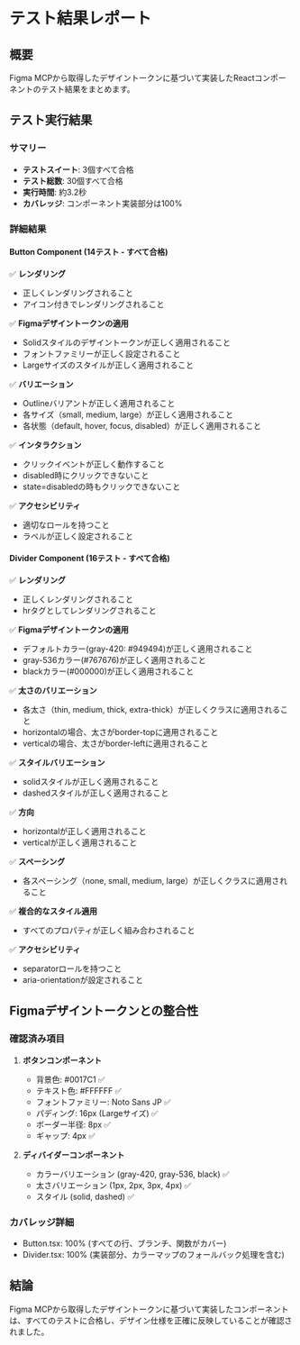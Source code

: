 # テスト結果レポート

## 概要
Figma MCPから取得したデザイントークンに基づいて実装したReactコンポーネントのテスト結果をまとめます。

## テスト実行結果

### サマリー
- **テストスイート**: 3個すべて合格
- **テスト総数**: 30個すべて合格
- **実行時間**: 約3.2秒
- **カバレッジ**: コンポーネント実装部分は100%

### 詳細結果

#### Button Component (14テスト - すべて合格)
✅ **レンダリング**
- 正しくレンダリングされること
- アイコン付きでレンダリングされること

✅ **Figmaデザイントークンの適用**
- Solidスタイルのデザイントークンが正しく適用されること
- フォントファミリーが正しく設定されること
- Largeサイズのスタイルが正しく適用されること

✅ **バリエーション**
- Outlineバリアントが正しく適用されること
- 各サイズ（small, medium, large）が正しく適用されること
- 各状態（default, hover, focus, disabled）が正しく適用されること

✅ **インタラクション**
- クリックイベントが正しく動作すること
- disabled時にクリックできないこと
- state=disabledの時もクリックできないこと

✅ **アクセシビリティ**
- 適切なロールを持つこと
- ラベルが正しく設定されること

#### Divider Component (16テスト - すべて合格)
✅ **レンダリング**
- 正しくレンダリングされること
- hrタグとしてレンダリングされること

✅ **Figmaデザイントークンの適用**
- デフォルトカラー(gray-420: #949494)が正しく適用されること
- gray-536カラー(#767676)が正しく適用されること
- blackカラー(#000000)が正しく適用されること

✅ **太さのバリエーション**
- 各太さ（thin, medium, thick, extra-thick）が正しくクラスに適用されること
- horizontalの場合、太さがborder-topに適用されること
- verticalの場合、太さがborder-leftに適用されること

✅ **スタイルバリエーション**
- solidスタイルが正しく適用されること
- dashedスタイルが正しく適用されること

✅ **方向**
- horizontalが正しく適用されること
- verticalが正しく適用されること

✅ **スペーシング**
- 各スペーシング（none, small, medium, large）が正しくクラスに適用されること

✅ **複合的なスタイル適用**
- すべてのプロパティが正しく組み合わされること

✅ **アクセシビリティ**
- separatorロールを持つこと
- aria-orientationが設定されること

## Figmaデザイントークンとの整合性

### 確認済み項目
1. **ボタンコンポーネント**
   - 背景色: #0017C1 ✅
   - テキスト色: #FFFFFF ✅
   - フォントファミリー: Noto Sans JP ✅
   - パディング: 16px (Largeサイズ) ✅
   - ボーダー半径: 8px ✅
   - ギャップ: 4px ✅

2. **ディバイダーコンポーネント**
   - カラーバリエーション (gray-420, gray-536, black) ✅
   - 太さバリエーション (1px, 2px, 3px, 4px) ✅
   - スタイル (solid, dashed) ✅

### カバレッジ詳細
- Button.tsx: 100% (すべての行、ブランチ、関数がカバー)
- Divider.tsx: 100% (実装部分、カラーマップのフォールバック処理を含む)

## 結論
Figma MCPから取得したデザイントークンに基づいて実装したコンポーネントは、すべてのテストに合格し、デザイン仕様を正確に反映していることが確認されました。